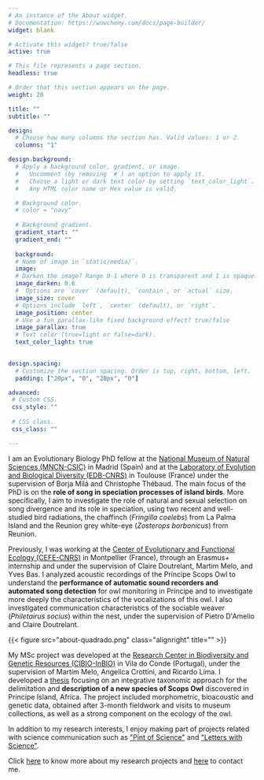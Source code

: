 ```yaml
---
# An instance of the About widget.
# Documentation: https://wowchemy.com/docs/page-builder/
widget: blank

# Activate this widget? true/false
active: true

# This file represents a page section.
headless: true

# Order that this section appears on the page.
weight: 20

title: ""
subtitle: ""

design:
  # Choose how many columns the section has. Valid values: 1 or 2.
  columns: "1"

design.background:
  # Apply a background color, gradient, or image.
  #   Uncomment (by removing `#`) an option to apply it.
  #   Choose a light or dark text color by setting `text_color_light`.
  #   Any HTML color name or Hex value is valid.

  # Background color.
  # color = "navy"
  
  # Background gradient.
  gradient_start: ""
  gradient_end: ""
  
  background:
  # Name of image in `static/media/`.
  image:
  # Darken the image? Range 0-1 where 0 is transparent and 1 is opaque.
  image_darken: 0.6
  #  Options are `cover` (default), `contain`, or `actual` size.
  image_size: cover
  # Options include `left`, `center` (default), or `right`.
  image_position: center
  # Use a fun parallax-like fixed background effect? true/false
  image_parallax: true
  # Text color (true=light or false=dark).
  text_color_light: true
  

design.spacing:
  # Customize the section spacing. Order is top, right, bottom, left.
  padding: ["20px", "0", "20px", "0"]

advanced:
 # Custom CSS. 
 css_style: ""
 
 # CSS class.
 css_class: ""

---
```


I am an Evolutionary Biology PhD fellow at the [National Museum of Natural Sciences (MNCN-CSIC)](https://www.mncn.csic.es/es) in Madrid (Spain) and at the [Laboratory of Evolution and Biological Diversity (EDB-CNRS)](https://edb.cnrs.fr/) in Toulouse (France) under the supervision of Borja Milá and Christophe Thébaud. The main focus of the PhD is on the **role of song in speciation processes of island birds**. More specifically, I aim to investigate the role of natural and sexual selection on song divergence and its role in speciation, using two recent and well-studied bird radiations, the chaffinch (<i>Fringilla coelebs</i>) from La Palma Island and the Reunion grey white-eye (<i>Zosterops borbonicus</i>) from Reunion. 

Previously, I was working at the [Center of Evolutionary and Functional Ecology (CEFE-CNRS)](https://www.cefe.cnrs.fr/fr/) in Montpellier (France), through an Erasmus+ internship and under the supervision of Claire Doutrelant, Martim Melo, and Yves Bas. I analyzed acoustic recordings of the Príncipe Scops Owl to understand the **performance of automatic sound recorders and automated song detection** for owl monitoring in Príncipe and to investigate more deeply the characteristics of the vocalizations of this owl. I also investigated communication characteristics of the sociable weaver (<i>Philetairus socius</i>) within the nest, under the supervision of Pietro D'Amelio and Claire Doutrelant.

{{< figure src="about-quadrado.png" class="alignright" title="" >}}

My MSc project was developed at the [Research Center in Biodiversity and Genetic Resources (CIBIO-InBIO)](https://cibio.up.pt/) in Vila do Conde (Portugal), under the supervision of Martim Melo, Angelica Crottini, and Ricardo Lima. I developed a [thesis](https://hdl.handle.net/10216/124021) focusing on an integrative taxonomic approach for the delimitation and **description of a new species of Scops Owl** discovered in Príncipe Island, Africa. The project included morphometric, bioacoustic and genetic data, obtained after 3-month fieldwork and visits to museum collections, as well as a strong component on the ecology of the owl.

In addition to my research interests, I enjoy making part of projects related with science communication such as ["Pint of Science"](https://pintofsciencept.wixsite.com/2020) and ["Letters with Science"](https://en.cartascomciencia.org/).

Click [here](http://www.freitasbarbara.com/projects/) to know more about my research projects and [here](http://www.freitasbarbara.com/about/) to contact me.
